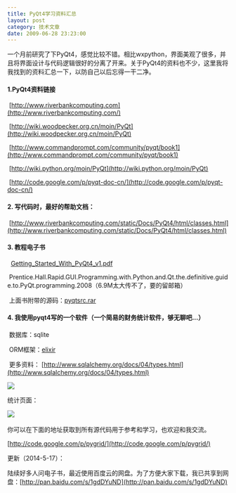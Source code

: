 ```yaml
---
title: PyQt4学习资料汇总
layout: post
category: 技术文章
date: 2009-06-28 23:23:00
---
```


一个月前研究了下PyQt4，感觉比较不错。相比wxpython，界面美观了很多，并且将界面设计与代码逻辑很好的分离了开来。关于PyQt4的资料也不少，这里我将我找到的资料汇总一下，以防自己以后忘得一干二净。

#### 1.PyQt4资料链接

&nbsp;[http://www.riverbankcomputing.com](http://www.riverbankcomputing.com/) 

&nbsp;[http://wiki.woodpecker.org.cn/moin/PyQt](http://wiki.woodpecker.org.cn/moin/PyQt)

&nbsp;[http://www.commandprompt.com/community/pyqt/book1](http://www.commandprompt.com/community/pyqt/book1)

&nbsp;[http://wiki.python.org/moin/PyQt](http://wiki.python.org/moin/PyQt)

&nbsp;[http://code.google.com/p/pyqt-doc-cn/](http://code.google.com/p/pyqt-doc-cn/)

#### 2. 写代码时，最好的帮助文档：

&nbsp;[http://www.riverbankcomputing.com/static/Docs/PyQt4/html/classes.html](http://www.riverbankcomputing.com/static/Docs/PyQt4/html/classes.html)

#### 3. 教程电子书

&nbsp; [Getting_Started_With_PyQt4_v1.pdf](http://files.cnblogs.com/coderzh/pdf/Getting_Started_With_PyQt4_v1.pdf)

&nbsp;Prentice.Hall.Rapid.GUI.Programming.with.Python.and.Qt.the.definitive.guide.to.PyQt.programming.2008（6.9M太大传不了，要的留邮箱） 

&nbsp;上面书附带的源码：[pyqtsrc.rar](http://files.cnblogs.com/coderzh/pyqt/pyqtsrc.rar) 

#### 4. 我使用pyqt4写的一个软件（一个简易的财务统计软件，够无聊吧...） 

&nbsp;数据库：sqlite

&nbsp;ORM框架：[elixir](http://elixir.ematia.de/trac/wiki)

&nbsp;更多资料： [http://www.sqlalchemy.org/docs/04/types.html](http://www.sqlalchemy.org/docs/04/types.html)

![](http://images.cnblogs.com/cnblogs_com/coderzh/pyqt/pygridmain.jpg)

统计页面：

![](http://images.cnblogs.com/cnblogs_com/coderzh/pyqt/pygridstat.jpg)&nbsp;

你可以在下面的地址获取到所有源代码用于参考和学习，也欢迎和我交流。
  
[http://code.google.com/p/pygrid/](http://code.google.com/p/pygrid/)&nbsp;

更新（2014-5-17）：

陆续好多人问电子书，最近使用百度云的网盘。为了方便大家下载，我已共享到网盘：[http://pan.baidu.com/s/1gdDYuND](http://pan.baidu.com/s/1gdDYuND)
